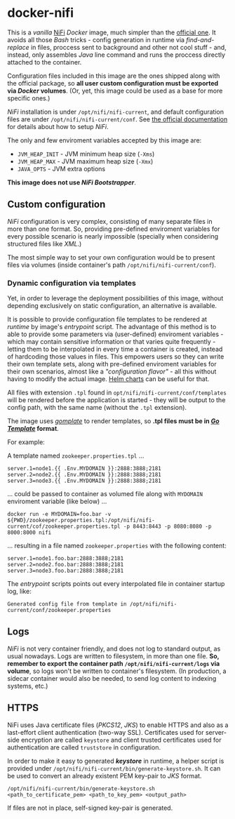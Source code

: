 # docker-nifi

This is a *vanilla* [NiFi](https://nifi.apache.org/) *Docker* image, much simpler than the [official one](https://hub.docker.com/r/apache/nifi/). It avoids all those *Bash* tricks - config generation in runtime via *find-and-replace* in files, proccess sent to background and other not cool stuff - and, instead, only assembles *Java* line command and runs the proccess directly attached to the container.

Configuration files included in this image are the ones shipped along with the official package, so **all user custom configuration must be exported via *Docker* volumes**. (Or, yet, this image could be used as a base for more specific ones.)

*NiFi* installation is under `/opt/nifi/nifi-current`, and default configuration files are under `/opt/nifi/nifi-current/conf`. See [the official documentation](https://nifi.apache.org/docs/nifi-docs/html/administration-guide.html) for details about how to setup *NiFi*.

The only and few enviroment variables accepted by this image are:

- `JVM_HEAP_INIT` - JVM minimum heap size (`-Xms`)
- `JVM_HEAP_MAX`  - JVM maximum heap size (`-Xmx`)
- `JAVA_OPTS` - JVM extra options

**This image does not use _NiFi Bootstrapper_**.

## Custom configuration

*NiFi* configuration is very complex, consisting of many separate files in more than one format. So, providing pre-defined enviroment variables for every possible scenario is nearly impossible (specially when considering structured files like *XML*.)

The most simple way to set your own configuration would be to present files via volumes (inside container's path `/opt/nifi/nifi-current/conf`).

### Dynamic configuration via templates

Yet, in order to leverage the deployment possibilities of this image, without depending exclusively on static configuration, an alternative is available.

It is possible to provide configuration file templates to be rendered at *runtime* by image's *entrypoint* script. The advantage of this method is to able to provide some parameters via (user-defined) enviroment variables - which may contain sensitive information or that varies quite frequently - letting them to be interpolated in every time a container is created, instead of hardcoding those values in files. This empowers users so they can write their own template sets, along with pre-defined enviroment variables for their own scenarios, almost like a _"configuration flavor"_ - all this without having to modify the actual image. [Helm charts](https://helm.sh/docs/topics/charts/) can be useful for that.

All files with extension `.tpl` found in `opt/nifi/nifi-current/conf/templates` will be rendered before the application is started - they will be output to the config path, with the same name (without the `.tpl` extension).

The image uses [*gomplate*](https://docs.gomplate.ca/) to render templates, so **.tpl files must be in [*Go Template*](https://golang.org/pkg/text/template/) format**.

For example:

A template named `zookeeper.properties.tpl` ...
```
server.1=node1.{{ .Env.MYDOMAIN }}:2888:3888;2181
server.2=node2.{{ .Env.MYDOMAIN }}:2888:3888;2181
server.3=node3.{{ .Env.MYDOMAIN }}:2888:3888;2181
```

... could be passed to container as volumed file along with `MYDOMAIN` enviroment variable (like below) ...
```
docker run -e MYDOMAIN=foo.bar -v ${PWD}/zookeeper.properties.tpl:/opt/nifi/nifi-current/cof/zookeeper.properties.tpl -p 8443:8443 -p 8080:8080 -p 8000:8000 nifi
```

... resulting in a file named `zookeeper.properties` with the following content:
```
server.1=node1.foo.bar:2888:3888;2181
server.2=node2.foo.bar:2888:3888;2181
server.3=node3.foo.bar:2888:3888;2181
```

The *entrypoint* scripts points out every interpolated file in container startup log, like:
```
Generated config file from template in /opt/nifi/nifi-current/conf/zookeeper.properties
```

## Logs

*NiFi* is not very container friendly, and does not log to standard output, as usual nowadays. Logs are written to filesystem, in more than one file. **So, remember to export the container path `/opt/nifi/nifi-current/logs` via volume**, so logs won't be written to container's filesystem. (In production, a sidecar container would also be needed, to send log content to indexing systems, etc.)

## HTTPS

NiFi uses Java certificate files (*PKCS12*, *JKS*) to enable HTTPS and also as a last-effort client authentication (two-way SSL). Certificates used for server-side encryption are called `keystore` and client trusted certificates used for authentication are called `truststore` in configuration.

In order to make it easy to generated ***keystore*** in runtime, a helper script is provided under `/opt/nifi/nifi-current/bin/generate-keystore.sh`. It can be used to convert an already existent PEM key-pair to *JKS* format.

```
/opt/nifi/nifi-current/bin/generate-keystore.sh <path_to_certificate_pem> <path_to_key_pem> <output_path>
```

If files are not in place, self-signed key-pair is generated.
